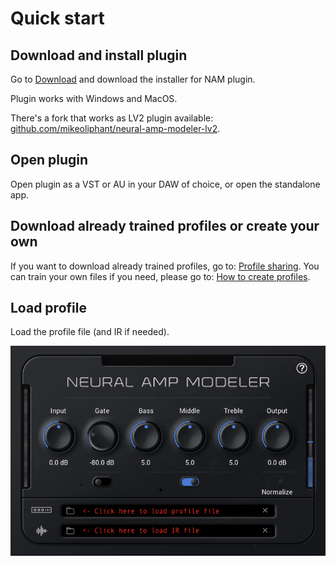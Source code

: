 # Quick start

## Download and install plugin

Go to [Download](DOWNLOAD.md) and download the installer for NAM plugin.

Plugin works with Windows and MacOS. 

There's a fork that works as LV2 plugin available: [github.com/mikeoliphant/neural-amp-modeler-lv2](https://github.com/mikeoliphant/neural-amp-modeler-lv2).

## Open plugin

Open plugin as a VST or AU in your DAW of choice, or open the standalone app.

## Download already trained profiles or create your own

If you want to download already trained profiles, go to: [Profile sharing](MODELS.md).
You can train your own files if you need, please go to: [How to create profiles](TRAIN.md).

## Load profile

Load the profile file (and IR if needed).

![instruction](./images/instruction.png)
